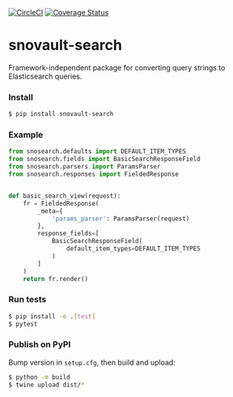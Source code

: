 [![CircleCI](https://dl.circleci.com/status-badge/img/gh/IGVF-DACC/snovault-search/tree/dev.svg?style=svg)](https://dl.circleci.com/status-badge/redirect/gh/IGVF-DACC/snovault-search/tree/dev)
[![Coverage Status](https://coveralls.io/repos/github/IGVF-DACC/snovault-search/badge.svg?branch=dev)](https://coveralls.io/github/IGVF-DACC/snovault-search?branch=dev)
# snovault-search
Framework-independent package for converting query strings to Elasticsearch queries.

### Install
```bash
$ pip install snovault-search
```

### Example
```python
from snosearch.defaults import DEFAULT_ITEM_TYPES
from snosearch.fields import BasicSearchResponseField
from snosearch.parsers import ParamsParser
from snosearch.responses import FieldedResponse


def basic_search_view(request):
    fr = FieldedResponse(
        _meta={
            'params_parser': ParamsParser(request)
        },
        response_fields=[
            BasicSearchResponseField(
                default_item_types=DEFAULT_ITEM_TYPES
            )
        ]
    )
    return fr.render()
```

### Run tests
```bash
$ pip install -e .[test]
$ pytest
```

### Publish on PyPI
Bump version in `setup.cfg`, then build and upload:
```bash
$ python -m build
$ twine upload dist/*
```
